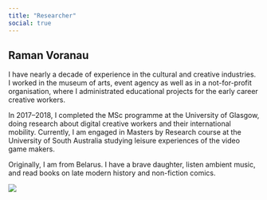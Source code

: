 ```yaml
---
title: "Researcher"
social: true
---
```


## Raman Voranau

I have nearly a decade of experience in the cultural and creative industries. I worked in the museum of arts, event agency as well as in a not-for-profit organisation, where I administrated educational projects for the early career creative workers.

In 2017–2018, I completed the MSc programme at the University of Glasgow, doing research about digital creative workers and their international mobility. Currently, I am engaged in Masters by Research course at the University of South Australia studying leisure experiences of the video game makers.

Originally, I am from Belarus. I have a brave daughter, listen ambient music, and read books on late modern history and non-fiction comics.

![](/IMG_4354_optimized.jpg)